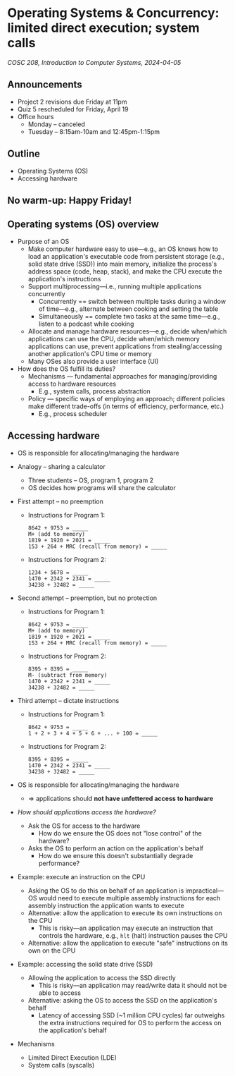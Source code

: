 # Operating Systems & Concurrency: limited direct execution; system calls
_COSC 208, Introduction to Computer Systems, 2024-04-05_

## Announcements
* Project 2 revisions due Friday at 11pm
* Quiz 5 rescheduled for Friday, April 19
* Office hours
    * Monday – canceled
    * Tuesday – 8:15am-10am and 12:45pm-1:15pm

## Outline
* Operating Systems (OS)
* Accessing hardware

## No warm-up: Happy Friday!

## Operating systems (OS) overview

* Purpose of an OS
    * Make computer hardware easy to use—e.g., an OS knows how to load an application's executable code from persistent storage (e.g., solid state drive (SSD)) into main memory, initialize the process's address space (code, heap, stack), and make the CPU execute the application's instructions
    * Support multiprocessing—i.e., running multiple applications concurrently
        * Concurrently == switch between multiple tasks during a window of time—e.g., alternate between cooking and setting the table
        * Simultaneously == complete two tasks at the same time—e.g., listen to a podcast while cooking
    * Allocate and manage hardware resources—e.g., decide when/which applications can use the CPU, decide when/which memory applications can use, prevent applications from stealing/accessing another application's CPU time or memory
    * Many OSes also provide a user interface (UI)
* How does the OS fulfill its duties?
    * Mechanisms — fundamental approaches for managing/providing access to hardware resources
        * E.g., system calls, process abstraction
    * Policy — specific ways of employing an approach; different policies make different trade-offs (in terms of efficiency, performance, etc.)
        * E.g., process scheduler

## Accessing hardware

* OS is responsible for allocating/managing the hardware
* Analogy – sharing a calculator
    * Three students – OS, program 1, program 2
    * OS decides how programs will share the calculator

* First attempt – no preemption
    * Instructions for Program 1:
        ```
        8642 + 9753 = _____
        M+ (add to memory)
        1819 + 1920 + 2021 = _____
        153 + 264 + MRC (recall from memory) = _____
        ```
    * Instructions for Program 2:
        ```
        1234 + 5678 = _____
        1470 + 2342 + 2341 = _____
        34238 + 32482 = _____
        ```

* Second attempt – preemption, but no protection
    * Instructions for Program 1:
        ```
        8642 + 9753 = _____
        M+ (add to memory)
        1819 + 1920 + 2021 = _____
        153 + 264 + MRC (recall from memory) = _____
        ```
    * Instructions for Program 2:
        ```
        8395 + 8395 = _____
        M- (subtract from memory)
        1470 + 2342 + 2341 = _____
        34238 + 32482 = _____
        ```

* Third attempt – dictate instructions
    * Instructions for Program 1:
        ```
        8642 + 9753 = _____
        1 + 2 + 3 + 4 + 5 + 6 + ... + 100 = _____
        ```
    * Instructions for Program 2:
        ```
        8395 + 8395 = _____
        1470 + 2342 + 2341 = _____
        34238 + 32482 = _____
        ```

* OS is responsible for allocating/managing the hardware
    * ⇒ applications should **not have unfettered access to hardware**
* _How should applications access the hardware?_
    * Ask the OS for access to the hardware
        * How do we ensure the OS does not "lose control" of the hardware? 
    * Asks the OS to perform an action on the application's behalf
        * How do we ensure this doesn't substantially degrade performance?
* Example: execute an instruction on the CPU
    * Asking the OS to do this on behalf of an application is impractical—OS would need to execute multiple assembly instructions for each assembly instruction the application wants to execute
    * Alternative: allow the application to execute its own instructions on the CPU
        * This is risky—an application may execute an instruction that controls the hardware, e.g., `hlt` (halt) instruction pauses the CPU
    * Alternative: allow the application to execute "safe" instructions on its own on the CPU
* Example: accessing the solid state drive (SSD)
    * Allowing the application to access the SSD directly
        * This is risky—an application may read/write data it should not be able to access
    * Alternative: asking the OS to access the SSD on the application's behalf
        * Latency of accessing SSD (~1 million CPU cycles) far outweighs the extra instructions required for OS to perform the access on the application's behalf
* Mechanisms
    * Limited Direct Execution (LDE)
    * System calls (syscalls)
